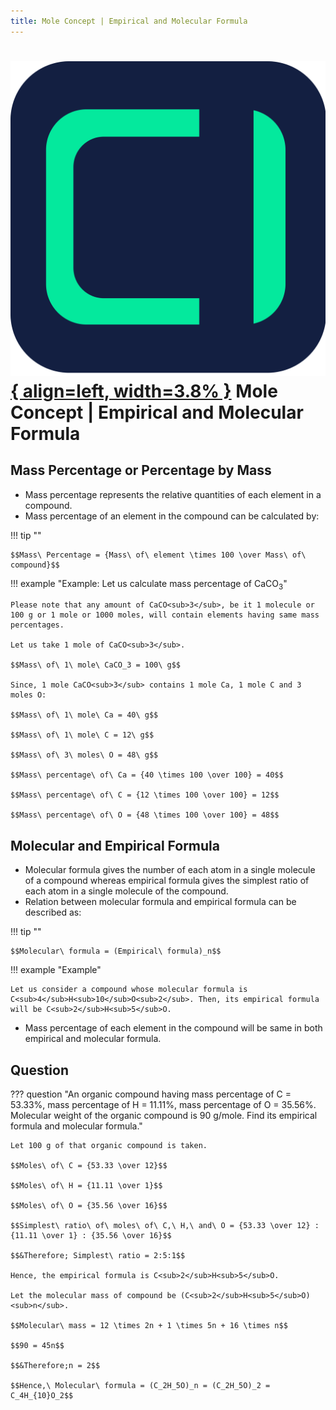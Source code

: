 ```yaml
---
title: Mole Concept | Empirical and Molecular Formula
---
```


# [![ChemistryEdu Logo](../../images/favicon.svg){ align=left, width=3.8% }](../../index.md)  Mole Concept | Empirical and Molecular Formula

## Mass Percentage or Percentage by Mass

* Mass percentage represents the relative quantities of each element in a compound.
* Mass percentage of an element in the compound can be calculated by:

!!! tip ""

    $$Mass\ Percentage = {Mass\ of\ element \times 100 \over Mass\ of\ compound}$$

!!! example "Example: Let us calculate mass percentage of CaCO<sub>3</sub>"

    Please note that any amount of CaCO<sub>3</sub>, be it 1 molecule or 100 g or 1 mole or 1000 moles, will contain elements having same mass percentages.

    Let us take 1 mole of CaCO<sub>3</sub>.

    $$Mass\ of\ 1\ mole\ CaCO_3 = 100\ g$$

    Since, 1 mole CaCO<sub>3</sub> contains 1 mole Ca, 1 mole C and 3 moles O:

    $$Mass\ of\ 1\ mole\ Ca = 40\ g$$

    $$Mass\ of\ 1\ mole\ C = 12\ g$$

    $$Mass\ of\ 3\ moles\ O = 48\ g$$

    $$Mass\ percentage\ of\ Ca = {40 \times 100 \over 100} = 40$$

    $$Mass\ percentage\ of\ C = {12 \times 100 \over 100} = 12$$

    $$Mass\ percentage\ of\ O = {48 \times 100 \over 100} = 48$$

## Molecular and Empirical Formula

* Molecular formula gives the number of each atom in a single molecule of a compound whereas empirical formula gives the simplest ratio of each atom in a single molecule of the compound.
* Relation between molecular formula and empirical formula can be described as:

!!! tip ""

    $$Molecular\ formula = (Empirical\ formula)_n$$

!!! example "Example"

    Let us consider a compound whose molecular formula is C<sub>4</sub>H<sub>10</sub>O<sub>2</sub>. Then, its empirical formula will be C<sub>2</sub>H<sub>5</sub>O.

* Mass percentage of each element in the compound will be same in both empirical and molecular formula.

## Question

??? question "An organic compound having mass percentage of C = 53.33%, mass percentage of H = 11.11%, mass percentage of O = 35.56%. Molecular weight of the organic compound is 90 g/mole. Find its empirical formula and molecular formula."

    Let 100 g of that organic compound is taken.

    $$Moles\ of\ C = {53.33 \over 12}$$

    $$Moles\ of\ H = {11.11 \over 1}$$

    $$Moles\ of\ O = {35.56 \over 16}$$

    $$Simplest\ ratio\ of\ moles\ of\ C,\ H,\ and\ O = {53.33 \over 12} : {11.11 \over 1} : {35.56 \over 16}$$

    $$&Therefore; Simplest\ ratio = 2:5:1$$

    Hence, the empirical formula is C<sub>2</sub>H<sub>5</sub>O.

    Let the molecular mass of compound be (C<sub>2</sub>H<sub>5</sub>O)<sub>n</sub>.

    $$Molecular\ mass = 12 \times 2n + 1 \times 5n + 16 \times n$$

    $$90 = 45n$$

    $$&Therefore;n = 2$$

    $$Hence,\ Molecular\ formula = (C_2H_5O)_n = (C_2H_5O)_2 = C_4H_{10}O_2$$
